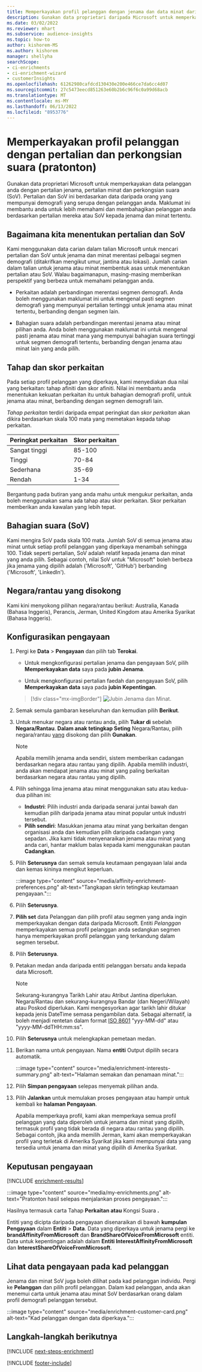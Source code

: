 ```yaml
---
title: Memperkayakan profil pelanggan dengan jenama dan data minat daripada Microsoft
description: Gunakan data proprietari daripada Microsoft untuk memperkayakan data pelanggan anda dengan pertalian dan perkongsian suara.
ms.date: 03/02/2022
ms.reviewer: mhart
ms.subservice: audience-insights
ms.topic: how-to
author: kishorem-MS
ms.author: kishorem
manager: shellyha
searchScope:
- ci-enrichments
- ci-enrichment-wizard
- customerInsights
ms.openlocfilehash: 61262980cafdcd130430e200e466ce7da6cc4d07
ms.sourcegitcommit: 27c5473eecd851263e60b2b6c96f6c0a99d68acb
ms.translationtype: MT
ms.contentlocale: ms-MY
ms.lasthandoff: 06/13/2022
ms.locfileid: "8953776"
---
```

# <a name="enrich-customer-profiles-with-affinities-and-share-of-voice-preview"></a>Memperkayakan profil pelanggan dengan pertalian dan perkongsian suara (pratonton)

Gunakan data proprietari Microsoft untuk memperkayakan data pelanggan anda dengan pertalian jenama, pertalian minat dan perkongsian suara (SoV). Pertalian dan SoV ini berdasarkan data daripada orang yang mempunyai demografi yang serupa dengan pelanggan anda. Maklumat ini membantu anda untuk lebih memahami dan membahagikan pelanggan anda berdasarkan pertalian mereka atau SoV kepada jenama dan minat tertentu.

## <a name="how-we-determine-affinities-and-sov"></a>Bagaimana kita menentukan pertalian dan SoV

Kami menggunakan data carian dalam talian Microsoft untuk mencari pertalian dan SoV untuk jenama dan minat merentasi pelbagai segmen demografi (ditakrifkan mengikut umur, jantina atau lokasi). Jumlah carian dalam talian untuk jenama atau minat membentuk asas untuk menentukan pertalian atau SoV. Walau bagaimanapun, masing-masing memberikan perspektif yang berbeza untuk memahami pelanggan anda.

- Perkaitan adalah perbandingan merentasi segmen demografi. Anda boleh menggunakan maklumat ini untuk mengenal pasti segmen demografi yang mempunyai pertalian tertinggi untuk jenama atau minat tertentu, berbanding dengan segmen lain.

- Bahagian suara adalah perbandingan merentasi jenama atau minat pilihan anda. Anda boleh menggunakan maklumat ini untuk mengenal pasti jenama atau minat mana yang mempunyai bahagian suara tertinggi untuk segmen demografi tertentu, berbanding dengan jenama atau minat lain yang anda pilih.

## <a name="affinity-level-and-score"></a>Tahap dan skor perkaitan

Pada setiap profil pelanggan yang diperkaya, kami menyediakan dua nilai yang berkaitan: tahap afiniti dan skor afiniti. Nilai ini membantu anda menentukan kekuatan perkaitan itu untuk bahagian demografi profil, untuk jenama atau minat, berbanding dengan segmen demografi lain.

*Tahap perkaitan* terdiri daripada empat peringkat dan *skor perkaitan* akan dikira berdasarkan skala 100 mata yang memetakan kepada tahap perkaitan.

|Peringkat perkaitan |Skor perkaitan  |
|---------|---------|
|Sangat tinggi     | 85-100       |
|Tinggi     | 70-84        |
|Sederhana     | 35-69        |
|Rendah     | 1-34        |

Bergantung pada butiran yang anda mahu untuk mengukur perkaitan, anda boleh menggunakan sama ada tahap atau skor perkaitan. Skor perkaitan memberikan anda kawalan yang lebih tepat.

## <a name="share-of-voice-sov"></a>Bahagian suara (SoV)

Kami mengira SoV pada skala 100 mata. Jumlah SoV di semua jenama atau minat untuk setiap profil pelanggan yang diperkaya menambah sehingga 100. Tidak seperti pertalian, SoV adalah relatif kepada jenama dan minat yang anda pilih. Sebagai contoh, nilai SoV untuk "Microsoft" boleh berbeza jika jenama yang dipilih adalah ('Microsoft', 'GitHub') berbanding ('Microsoft', 'LinkedIn').

## <a name="supported-countriesregions"></a>Negara/rantau yang disokong

Kami kini menyokong pilihan negara/rantau berikut: Australia, Kanada (Bahasa Inggeris), Perancis, Jerman, United Kingdom atau Amerika Syarikat (Bahasa Inggeris).

## <a name="configure-the-enrichment"></a>Konfigurasikan pengayaan

1. Pergi ke **Data** > **Pengayaan** dan pilih tab **Terokai**.

   - Untuk mengkonfigurasi pertalian jenama dan pengayaan SoV, pilih **Memperkayakan data** saya pada **jubin Jenama**.

   - Untuk mengkonfigurasi pertalian faedah dan pengayaan SoV, pilih **Memperkayakan data** saya pada **jubin Kepentingan**.

   > [!div class="mx-imgBorder"]
   > ![Jubin Jenama dan Minat.](media/BrandsInterest-tile-Hub.png "Jubin Jenama dan Minat")

1. Semak semula gambaran keseluruhan dan kemudian pilih **Berikut**.

1. Untuk menukar negara atau rantau anda, pilih **Tukar di** sebelah **Negara/Rantau**. **Dalam anak tetingkap Seting** Negara/Rantau, pilih negara/rantau [yang](#supported-countriesregions) disokong dan pilih **Gunakan**.

   > [!NOTE]
   > Apabila memilih jenama anda sendiri, sistem memberikan cadangan berdasarkan negara atau rantau yang dipilih. Apabila memilih industri, anda akan mendapat jenama atau minat yang paling berkaitan berdasarkan negara atau rantau yang dipilih.

1. Pilih sehingga lima jenama atau minat menggunakan satu atau kedua-dua pilihan ini:

   - **Industri**: Pilih industri anda daripada senarai juntai bawah dan kemudian pilih daripada jenama atau minat popular untuk industri tersebut.
   - **Pilih sendiri**: Masukkan jenama atau minat yang berkaitan dengan organisasi anda dan kemudian pilih daripada cadangan yang sepadan. Jika kami tidak menyenaraikan jenama atau minat yang anda cari, hantar maklum balas kepada kami menggunakan pautan **Cadangkan**.

1. Pilih **Seterusnya** dan semak semula keutamaan pengayaan lalai anda dan kemas kininya mengikut keperluan.

   :::image type="content" source="media/affinity-enrichment-preferences.png" alt-text="Tangkapan skrin tetingkap keutamaan pengayaan.":::

1. Pilih **Seterusnya**.

1. **Pilih set** data Pelanggan dan pilih profil atau segmen yang anda ingin memperkayakan dengan data daripada Microsoft. Entiti *Pelanggan* memperkayakan semua profil pelanggan anda sedangkan segmen hanya memperkayakan profil pelanggan yang terkandung dalam segmen tersebut.

1. Pilih **Seterusnya**.

1. Petakan medan anda daripada entiti pelanggan bersatu anda kepada data Microsoft.

   > [!NOTE]
   > Sekurang-kurangnya Tarikh Lahir atau Atribut Jantina diperlukan. Negara/Rantau dan sekurang-kurangnya Bandar (dan Negeri/Wilayah) atau Poskod diperlukan. Kami mengesyorkan agar tarikh lahir ditukar kepada jenis DateTime semasa pengambilan data. Sebagai alternatif, ia boleh menjadi rentetan dalam format [ISO 8601](https://www.iso.org/iso-8601-date-and-time-format.html) "yyy-MM-dd" atau "yyyy-MM-ddTHH:mm:ss".

1. Pilih **Seterusnya** untuk melengkapkan pemetaan medan.

1. Berikan nama untuk pengayaan. Nama **entiti** Output dipilih secara automatik.

   :::image type="content" source="media/enrichment-interests-summary.png" alt-text="Halaman semakan dan penamaan minat.":::

1. Pilih **Simpan pengayaan** selepas menyemak pilihan anda.

1. Pilih **Jalankan** untuk memulakan proses pengayaan atau hampir untuk kembali ke **halaman Pengayaan**.

   Apabila memperkaya profil, kami akan memperkaya semua profil pelanggan yang data diperoleh untuk jenama dan minat yang dipilih, termasuk profil yang tidak berada di negara atau rantau yang dipilih. Sebagai contoh, jika anda memilih Jerman, kami akan memperkayakan profil yang terletak di Amerika Syarikat jika kami mempunyai data yang tersedia untuk jenama dan minat yang dipilih di Amerika Syarikat.

## <a name="enrichment-results"></a>Keputusan pengayaan

[!INCLUDE [enrichment-results](includes/enrichment-results.md)]

:::image type="content" source="media/my-enrichments.png" alt-text="Pratonton hasil selepas menjalankan proses pengayaan.":::

Hasilnya termasuk carta Tahap **Perkaitan atau** Kongsi Suara **.**

Entiti yang dicipta daripada pengayaan disenaraikan di bawah **kumpulan Pengayaan** dalam **Entiti** > **Data**. Data yang diperkaya untuk jenama pergi ke **brandAffinityFromMicrosoft** dan **BrandShareOfVoiceFromMicrosoft** entiti. Data untuk kepentingan adalah dalam **Entiti InterestAffinityFromMicrosoft** dan **InterestShareOfVoiceFromMicrosoft**.

## <a name="see-enrichment-data-on-the-customer-card"></a>Lihat data pengayaan pada kad pelanggan

Jenama dan minat SoV juga boleh dilihat pada kad pelanggan individu. Pergi ke **Pelanggan** dan pilih profil pelanggan. Dalam kad pelanggan, anda akan menemui carta untuk jenama atau minat SoV berdasarkan orang dalam profil demografi pelanggan tersebut.

:::image type="content" source="media/enrichment-customer-card.png" alt-text="Kad pelanggan dengan data diperkaya.":::

## <a name="next-steps"></a>Langkah-langkah berikutnya

[!INCLUDE [next-steps-enrichment](includes/next-steps-enrichment.md)]


[!INCLUDE [footer-include](includes/footer-banner.md)]
